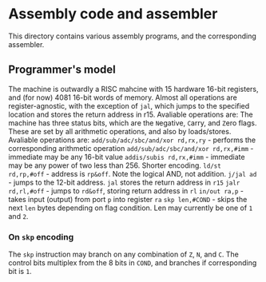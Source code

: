 # Assembly code and assembler
This directory contains various assembly programs, and the corresponding assembler.
## Programmer's model
The machine is outwardly a RISC mahcine with 15 hardware 16-bit registers, and (for now) 4081 16-bit words of memory.
Almost all operations are register-agnostic, with the exception of `jal`, which jumps to the specified location and stores the return address in r15. Avaliable operations are:
The machine has three status bits, which are the `N`egative, `C`arry, and `Z`ero flags. These are set by all arithmetic operations, and also by loads/stores.
Avaliable operations are:
`add/sub/adc/sbc/and/xor rd,rx,ry` - performs the corresponding arithmetic operation
`add/sub/adc/sbc/and/xor rd,rx,#imm` - immediate may be any 16-bit value
`addis/subis rd,rx,#imm` - immediate may be any power of two less than 256. Shorter encoding.
`ld/st rd,rp,#off` - address is `rp&off`. Note the logical AND, not addition.
`j/jal ad` - jumps to the 12-bit address. `jal` stores the return address in `r15`
`jalr rd,rl,#off` - jumps to `rd&off`, storing return address in `rl`
`in/out ra,p` - takes input (output) from port `p` into register `ra`
`skp len,#COND` - skips the next `len` bytes depending on flag condition. Len may currently be one of `1` and `2`.
### On `skp` encoding
The `skp` instruction may branch on any combination of `Z`, `N`, and `C`. The control bits multiplex from the 8 bits in `COND`, and branches if corresponding bit is `1`.


